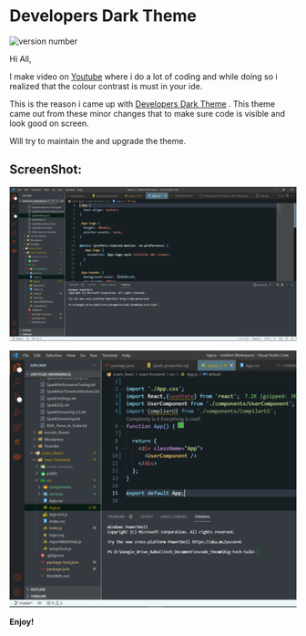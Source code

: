 # Developers Dark Theme

![version number](https://vsmarketplacebadge.apphb.com/version/BigTechTalk.developers-dark-theme.svg)

Hi All,

I make video on [Youtube](https://www.youtube.com/channel/UC70FzDDRiJZ6BUyxmolBXow) where i do a lot of coding and while doing so i realized that the colour contrast is must in your ide.

This is the reason i came up with [Developers Dark Theme](https://marketplace.visualstudio.com/items?itemName=BigTechTalk.developers-dark-theme) . This theme came out from these minor changes that to make sure code is visible and look good on screen.

Will try to maintain the and upgrade the theme.

## ScreenShot:

![HTML screenshot](https://github.com/BigTechTalk/vscode-developers-dark-theme/blob/master/screen2.PNG)

![HTML screenshot](https://github.com/BigTechTalk/vscode-developers-dark-theme/blob/master/screen3.PNG)


**Enjoy!**
